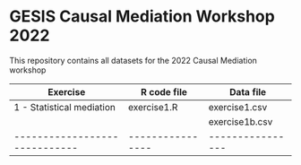 # GESIS Causal Mediation Workshop 2022
This repository contains all datasets for the 2022 Causal Mediation workshop

| Exercise                    | R code file    | Data file      |
| --------------------------- | -------------  | -------------- |
| 1 - Statistical mediation   | exercise1.R    | exercise1.csv  |
|                             |                | exercise1b.csv | 
|-----------------------------|----------------|----------------|
